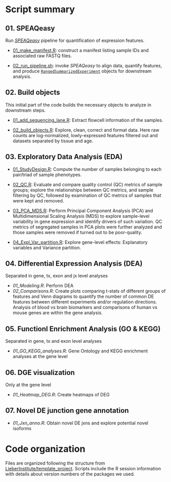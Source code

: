 
# Script summary

## 01. SPEAQeasy 

Run [_SPEAQeasy_](https://doi.org/10.1186/s12859-021-04142-3) pipeline for quantification of expression features. 

* [01_make_manifest.R](code/01_SPEAQeasy/01_make_manifest.R): construct a manifest listing sample IDs and associated raw FASTQ files.

* [02_run_pipeline.sh](code/01_SPEAQeasy/02_run_pipeline.sh): invoke _SPEAQeasy_ to align data, quantify features, and produce [`RangedSummarizedExperiment`](https://www.bioconductor.org/packages/devel/bioc/vignettes/SummarizedExperiment/inst/doc/SummarizedExperiment.html) objects for downstream analysis.


## 02. Build objects
This initial part of the code builds the necessary objects to analyze in downstream steps.

* [01_add_sequencing_lane.R](code/02_build_objects/01_add_sequencing_lane.R): Extract flowcell information of the samples.

* [02_build_objects.R](code/02_build_objects/02_build_objects.R): Explore, clean, correct and format data. Here raw counts are log-normalized, lowly-expressed features filtered out and datasets separated by tissue and age. 


## 03. Exploratory Data Analysis (EDA)

* [01_StudyDesign.R](code/03_EDA/01_StudyDesign.R): Compute the number of samples belonging to each pair/triad of sample phenotypes.

* [02_QC.R](code/03_EDA/02_QC.R): Evaluate and compare quality control (QC) metrics of sample groups; explore the relationships between QC metrics, and sample filtering by QC, followed by examination of QC metrics of samples that were kept and removed.

* [03_PCA_MDS.R](code/03_EDA/03_PCA_MDS.R): Perform Principal Component Analysis (PCA) and Multidimensional Scaling Analysis (MDS) to explore sample-level variability in gene expression and identify drivers of such variation. QC metrics of segregated samples in PCA plots were further analyzed and those samples were removed if turned out to be poor-quality. 

* [04_Expl_Var_partition.R](code/03_EDA/04_Expl_Var_partition.R): Explore gene-level effects: Explanatory variables and Variance partition.


## 04. Differential Expression Analysis (DEA)
Separated in gene, tx, exon and jx level analyses
* *01_Modeling.R*: Perform DEA 
* *02_Comparisons.R*: Create plots comparing t-stats of different groups of features and Venn diagrams to quantify the number of common DE features between different experiments and/or regulation directions. Analysis of blood vs brain biomarkers and comparisons of human vs mouse genes are within the gene analysis. 

## 05. Functionl Enrichment Analysis (GO & KEGG)
Separated in gene, tx and exon level analyses
* *01_GO_KEGG_analyses.R*: Gene Ontology and KEGG enrichment analyses at the gene level

## 06. DGE visualization
Only at the gene level
* *01_Heatmap_DEG.R*: Create heatmaps of DEG 

## 07. Novel DE junction gene annotation
* *01_Jxn_anno.R*: Obtain novel DE jxns and explore potential novel isoforms



# Code organization

Files are organized following the structure from [LieberInstitute/template_project](https://github.com/LieberInstitute/template_project). Scripts include the  R session information with details about version numbers of the packages we used.
